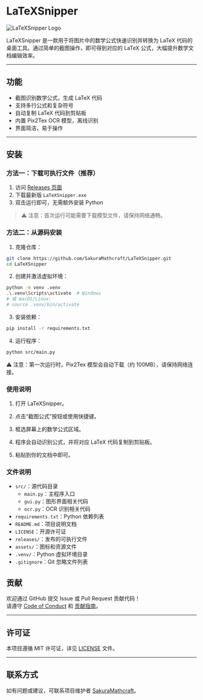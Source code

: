 # LaTeXSnipper
![LaTeXSnipper Logo](src/assets/icon.ico)


LaTeXSnipper 是一款用于将图片中的数学公式快速识别并转换为 LaTeX 代码的桌面工具。通过简单的截图操作，即可得到对应的 LaTeX 公式，大幅提升数学文档编辑效率。

---

## 功能

- 截图识别数学公式，生成 LaTeX 代码
- 支持多行公式和复杂符号
- 自动复制 LaTeX 代码到剪贴板
- 内置 Pix2Tex OCR 模型，离线识别
- 界面简洁，易于操作

---

## 安装

### 方法一：下载可执行文件（推荐）

1. 访问 [Releases 页面](https://github.com/SakuraMathcraft/LaTeXSnipper/releases)
2. 下载最新版 `LaTeXSnipper.exe`
3. 双击运行即可，无需额外安装 Python

> ⚠️ 注意：首次运行可能需要下载模型文件，请保持网络通畅。

### 方法二：从源码安装

1. 克隆仓库：
```bash
git clone https://github.com/SakuraMathcraft/LaTeXSnipper.git
cd LaTeXSnipper
```
2. 创建并激活虚拟环境：
```bash
python -m venv .venv
.\.venv\Scripts\activate  # Windows
# 或 macOS/Linux:
# source .venv/bin/activate
```
3. 安装依赖：
```bash
pip install -r requirements.txt
```
4. 运行程序：
```bash
python src/main.py
```
⚠️ 注意：第一次运行时，Pix2Tex 模型会自动下载（约 100MB），请保持网络连接。
### 使用说明

1. 打开 LaTeXSnipper。

2. 点击“截图公式”按钮或使用快捷键。

3. 框选屏幕上的数学公式区域。

4. 程序会自动识别公式，并将对应 LaTeX 代码复制到剪贴板。

5. 粘贴到你的文档中即可。
### 文件说明
- `src/`：源代码目录
  - `main.py`：主程序入口
  - `gui.py`：图形界面相关代码
  - `ocr.py`：OCR 识别相关代码
- `requirements.txt`：Python 依赖列表
- `README.md`：项目说明文档
- `LICENSE`：开源许可证
- `releases/`：发布的可执行文件
- `assets/`：图标和资源文件
- `.venv/`：Python 虚拟环境目录
- `.gitignore`：Git 忽略文件列表
## 贡献

欢迎通过 GitHub 提交 Issue 或 Pull Request 贡献代码！  
请遵守 [Code of Conduct](CODE_OF_CONDUCT.md) 和 [贡献指南](CONTRIBUTING.md)。

---
## 许可证

本项目遵循 MIT 许可证，详见 [LICENSE](LICENSE) 文件。

---
## 联系方式
如有问题或建议，可联系项目维护者 [SakuraMathcraft](https://github.com/SakuraMathcraft)。





